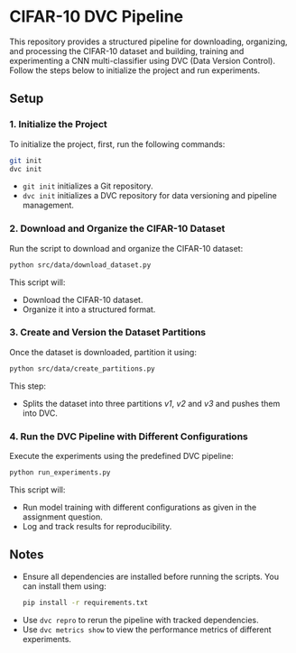 # CIFAR-10 DVC Pipeline

This repository provides a structured pipeline for downloading, organizing, and processing the CIFAR-10 dataset and building, training and experimenting a CNN multi-classifier using DVC (Data Version Control). Follow the steps below to initialize the project and run experiments.

## Setup

### 1. Initialize the Project
To initialize the project, first, run the following commands:
```sh
git init
dvc init
```
- `git init` initializes a Git repository.
- `dvc init` initializes a DVC repository for data versioning and pipeline management.

### 2. Download and Organize the CIFAR-10 Dataset
Run the script to download and organize the CIFAR-10 dataset:
```sh
python src/data/download_dataset.py
```
This script will:
- Download the CIFAR-10 dataset.
- Organize it into a structured format.

### 3. Create and Version the Dataset Partitions
Once the dataset is downloaded, partition it using:
```sh
python src/data/create_partitions.py
```
This step:
- Splits the dataset into three partitions _v1_, _v2_ and _v3_ and pushes them into DVC.

### 4. Run the DVC Pipeline with Different Configurations
Execute the experiments using the predefined DVC pipeline:
```sh
python run_experiments.py
```
This script will:
- Run model training with different configurations as given in the assignment question.
- Log and track results for reproducibility.

## Notes
- Ensure all dependencies are installed before running the scripts. You can install them using:
  ```sh
  pip install -r requirements.txt
  ```
- Use `dvc repro` to rerun the pipeline with tracked dependencies.
- Use `dvc metrics show` to view the performance metrics of different experiments.
